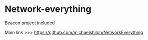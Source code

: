 # Network-everything
Beacon project included



Main link >>> https://github.com/michaelshiloh/NetworkEverything
